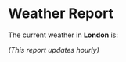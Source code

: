 # Weather Report

The current weather in **London** is:

<!-- WEATHER_REPORT -->

_(This report updates hourly)_


